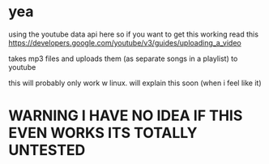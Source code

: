 # yea

using the youtube data api here so if you want to get this working read this
https://developers.google.com/youtube/v3/guides/uploading_a_video

takes mp3 files and uploads them (as separate songs in a playlist) to youtube

this will probably only work w linux. will explain this soon (when i feel like it)






# WARNING I HAVE NO IDEA IF THIS EVEN WORKS ITS TOTALLY UNTESTED
